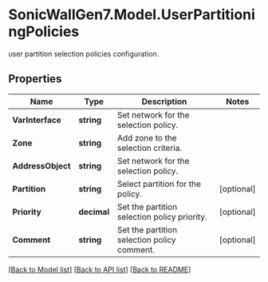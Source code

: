 # SonicWallGen7.Model.UserPartitioningPolicies
user partition selection policies configuration.

## Properties

Name | Type | Description | Notes
------------ | ------------- | ------------- | -------------
**VarInterface** | **string** | Set network for the selection policy. | 
**Zone** | **string** | Add zone to the selection criteria. | 
**AddressObject** | **string** | Set network for the selection policy. | 
**Partition** | **string** | Select partition for the policy. | [optional] 
**Priority** | **decimal** | Set the partition selection policy priority. | [optional] 
**Comment** | **string** | Set the partition selection policy comment. | [optional] 

[[Back to Model list]](../README.md#documentation-for-models) [[Back to API list]](../README.md#documentation-for-api-endpoints) [[Back to README]](../README.md)

